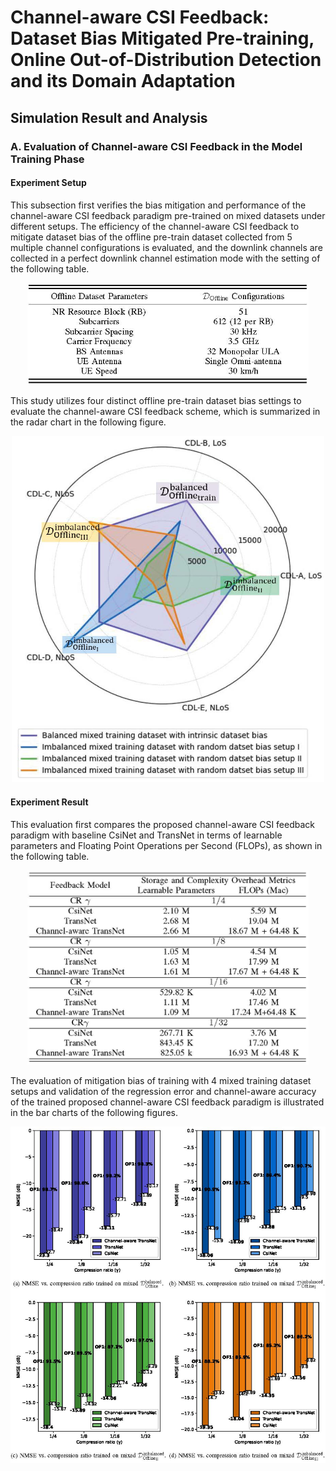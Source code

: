 # Channel-aware CSI Feedback: Dataset Bias Mitigated Pre-training, Online Out-of-Distribution Detection and its Domain Adaptation


## Simulation Result and Analysis
### A. Evaluation of Channel-aware CSI Feedback in the Model Training Phase
#### Experiment Setup
This subsection first verifies the bias mitigation and performance of the channel-aware CSI feedback paradigm pre-trained on mixed datasets under different setups. The efficiency of the channel-aware CSI feedback to mitigate dataset bias of the offline pre-train dataset collected from 5 multiple channel configurations is evaluated, and the downlink channels are collected in a perfect downlink channel estimation mode with the setting of the following table.
<p align="center">
  <img src = "https://github.com/TeleRagingFires/Channel-aware-Feedback/blob/18aef550f9e640abab69527ad2f68d7003578957/Images/Offline%20Pre-training%20Mixed%20Dataset%20Configuration.jpg" width="450">
</p>
This study utilizes four distinct offline pre-train dataset bias settings to evaluate the channel-aware CSI feedback scheme, which is summarized in the radar chart in the following figure. 
<p align="center">
  <img src = "https://github.com/TeleRagingFires/Channel-aware-Feedback/blob/18aef550f9e640abab69527ad2f68d7003578957/Images/Offline%20Pre-training%20Mixed%20Dataset%20Setups.jpg" width="500">
</p>

#### Experiment Result
This evaluation first compares the proposed channel-aware CSI feedback paradigm with baseline CsiNet and TransNet in terms of learnable parameters and Floating Point Operations per Second (FLOPs), as shown in the following table.
<p align="center">
  <img src = "https://github.com/TeleRagingFires/Channel-aware-Feedback/blob/623de0036a20e32b28d5d16f09a81112e8433a49/Images/Channel-aware%20CSI%20Feedback%20Complexity.jpg" width="450">
</p>
The evaluation of mitigation bias of training with 4 mixed training dataset setups and validation of the regression error and channel-aware accuracy of the trained proposed channel-aware CSI feedback paradigm is illustrated in the bar charts of the following figures.
<p align="center">
  <img src = "https://github.com/TeleRagingFires/Channel-aware-Feedback/blob/719a11dd8e6bf91a0e464520e7906b8f777f2eae/Images/Offline%20Pre-training%20Mixed%20Dataset%20Results.jpg" width="800">
</p>

